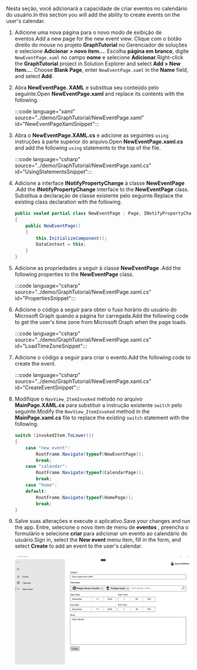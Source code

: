<!-- markdownlint-disable MD002 MD041 -->

<span data-ttu-id="de173-101">Nesta seção, você adicionará a capacidade de criar eventos no calendário do usuário.</span><span class="sxs-lookup"><span data-stu-id="de173-101">In this section you will add the ability to create events on the user's calendar.</span></span>

1. <span data-ttu-id="de173-102">Adicione uma nova página para o novo modo de exibição de eventos.</span><span class="sxs-lookup"><span data-stu-id="de173-102">Add a new page for the new event view.</span></span> <span data-ttu-id="de173-103">Clique com o botão direito do mouse no projeto **GraphTutorial** no Gerenciador de soluções e selecione **Adicionar > novo item...**. Escolha **página em branco**, digite `NewEventPage.xaml` no campo **nome** e selecione **Adicionar**.</span><span class="sxs-lookup"><span data-stu-id="de173-103">Right-click the **GraphTutorial** project in Solution Explorer and select **Add > New Item...**. Choose **Blank Page**, enter `NewEventPage.xaml` in the **Name** field, and select **Add**.</span></span>

1. <span data-ttu-id="de173-104">Abra **NewEventPage. XAML** e substitua seu conteúdo pelo seguinte.</span><span class="sxs-lookup"><span data-stu-id="de173-104">Open **NewEventPage.xaml** and replace its contents with the following.</span></span>

    :::code language="xaml" source="../demo/GraphTutorial/NewEventPage.xaml" id="NewEventPageXamlSnippet":::

1. <span data-ttu-id="de173-105">Abra o **NewEventPage.XAML.cs** e adicione as seguintes `using` instruções à parte superior do arquivo.</span><span class="sxs-lookup"><span data-stu-id="de173-105">Open **NewEventPage.xaml.cs** and add the following `using` statements to the top of the file.</span></span>

    :::code language="csharp" source="../demo/GraphTutorial/NewEventPage.xaml.cs" id="UsingStatementsSnippet":::

1. <span data-ttu-id="de173-106">Adicione a interface **INotifyPropertyChange** à classe **NewEventPage** .</span><span class="sxs-lookup"><span data-stu-id="de173-106">Add the **INotifyPropertyChange** interface to the **NewEventPage** class.</span></span> <span data-ttu-id="de173-107">Substitua a declaração de classe existente pelo seguinte.</span><span class="sxs-lookup"><span data-stu-id="de173-107">Replace the existing class declaration with the following.</span></span>

    ```csharp
    public sealed partial class NewEventPage : Page, INotifyPropertyChanged
    {
        public NewEventPage()
        {
            this.InitializeComponent();
            DataContext = this;
        }
    }
    ```

1. <span data-ttu-id="de173-108">Adicione as propriedades a seguir à classe **NewEventPage** .</span><span class="sxs-lookup"><span data-stu-id="de173-108">Add the following properties to the **NewEventPage** class.</span></span>

    :::code language="csharp" source="../demo/GraphTutorial/NewEventPage.xaml.cs" id="PropertiesSnippet":::

1. <span data-ttu-id="de173-109">Adicione o código a seguir para obter o fuso horário do usuário do Microsoft Graph quando a página for carregada.</span><span class="sxs-lookup"><span data-stu-id="de173-109">Add the following code to get the user's time zone from Microsoft Graph when the page loads.</span></span>

    :::code language="csharp" source="../demo/GraphTutorial/NewEventPage.xaml.cs" id="LoadTimeZoneSnippet":::

1. <span data-ttu-id="de173-110">Adicione o código a seguir para criar o evento.</span><span class="sxs-lookup"><span data-stu-id="de173-110">Add the following code to create the event.</span></span>

    :::code language="csharp" source="../demo/GraphTutorial/NewEventPage.xaml.cs" id="CreateEventSnippet":::

1. <span data-ttu-id="de173-111">Modifique o `NavView_ItemInvoked` método no arquivo **MainPage.XAML.cs** para substituir a instrução existente `switch` pelo seguinte.</span><span class="sxs-lookup"><span data-stu-id="de173-111">Modify the `NavView_ItemInvoked` method in the **MainPage.xaml.cs** file to replace the existing `switch` statement with the following.</span></span>

    ```csharp
    switch (invokedItem.ToLower())
    {
        case "new event":
            RootFrame.Navigate(typeof(NewEventPage));
            break;
        case "calendar":
            RootFrame.Navigate(typeof(CalendarPage));
            break;
        case "home":
        default:
            RootFrame.Navigate(typeof(HomePage));
            break;
    }
    ```

1. <span data-ttu-id="de173-112">Salve suas alterações e execute o aplicativo.</span><span class="sxs-lookup"><span data-stu-id="de173-112">Save your changes and run the app.</span></span> <span data-ttu-id="de173-113">Entre, selecione o novo item de menu de **eventos** , preencha o formulário e selecione **criar** para adicionar um evento ao calendário do usuário.</span><span class="sxs-lookup"><span data-stu-id="de173-113">Sign in, select the **New event** menu item, fill in the form, and select **Create** to add an event to the user's calendar.</span></span>

    ![Uma captura de tela da página novo evento](images/create-event-01.png)

